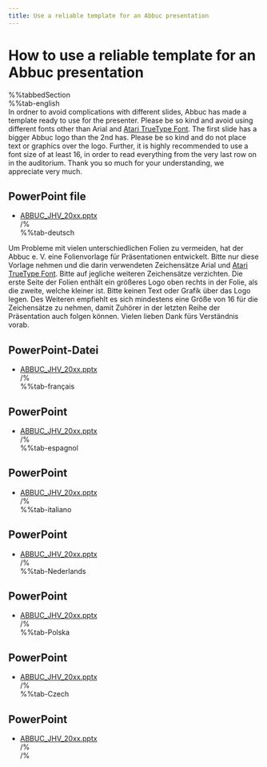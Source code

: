```yaml
---
title: Use a reliable template for an Abbuc presentation
---
```

# How to use a reliable template for an Abbuc presentation  
%%tabbedSection  
%%tab-english  
In ordner to avoid complications with different slides, Abbuc has made a template ready to use for the presenter. Please be so kind and avoid using different fonts other than Arial and [Atari TrueType Font](https://atariwiki.org/wiki/Wiki.jsp?page=Atari%20True%20Type%20Font%20for%20PC%20and%20Mac). The first slide has a bigger Abbuc logo than the 2nd has. Please be so kind and do not place text or graphics over the logo. Further, it is highly recommended to use a font size of at least 16, in order to read everything from the very last row on in the auditorium. Thank you so much for your understanding, we appreciate very much.  
  
## PowerPoint file  
- [ABBUC_JHV_20xx.pptx](attachments/ABBUC_JHV_20xx.pptx)  
/%  
%%tab-deutsch  
  
Um Probleme mit vielen unterschiedlichen Folien zu vermeiden, hat der Abbuc e. V. eine Folienvorlage für Präsentationen entwickelt. Bitte nur diese Vorlage nehmen und die darin verwendeten Zeichensätze Arial und [Atari TrueType Font](https://atariwiki.org/wiki/Wiki.jsp?page=Atari%20True%20Type%20Font%20for%20PC%20and%20Mac). Bitte auf jegliche weiteren Zeichensätze verzichten. Die erste Seite der Folien enthält ein größeres Logo oben rechts in der Folie, als die zweite, welche kleiner ist. Bitte keinen Text oder Grafik über das Logo legen. Des Weiteren empfiehlt es sich mindestens eine Größe von 16 für die Zeichensätze zu nehmen, damit Zuhörer in der letzten Reihe der Präsentation auch folgen können. Vielen lieben Dank fürs Verständnis vorab.  
  
## PowerPoint-Datei  
- [ABBUC_JHV_20xx.pptx](attachments/ABBUC_JHV_20xx.pptx)  
/%  
%%tab-français  
## PowerPoint  
- [ABBUC_JHV_20xx.pptx](attachments/ABBUC_JHV_20xx.pptx)  
/%  
%%tab-espagnol  
## PowerPoint  
- [ABBUC_JHV_20xx.pptx](attachments/ABBUC_JHV_20xx.pptx)  
/%  
%%tab-italiano  
## PowerPoint  
- [ABBUC_JHV_20xx.pptx](attachments/ABBUC_JHV_20xx.pptx)  
/%  
%%tab-Nederlands  
## PowerPoint  
- [ABBUC_JHV_20xx.pptx](attachments/ABBUC_JHV_20xx.pptx)  
/%  
%%tab-Polska  
## PowerPoint  
- [ABBUC_JHV_20xx.pptx](attachments/ABBUC_JHV_20xx.pptx)  
/%  
%%tab-Czech  
## PowerPoint  
- [ABBUC_JHV_20xx.pptx](attachments/ABBUC_JHV_20xx.pptx)  
/%  
/%  
